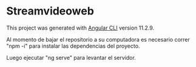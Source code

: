 # Streamvideoweb
This project was generated with [Angular CLI](https://github.com/angular/angular-cli) version 11.2.9.

Al momento de bajar el repositorio a su computadora es necesario correr "npm -i" para instalar las dependencias del proyecto.

Luego ejecutar "ng serve" para levantar el servidor.

